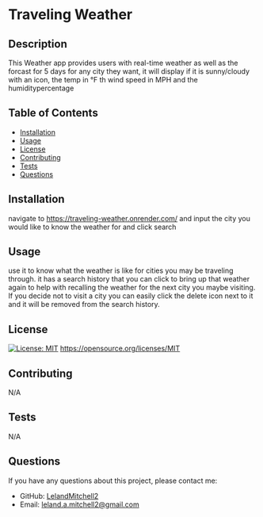 # Traveling Weather

  ## Description
  This Weather app provides users with real-time weather as well as the forcast for 5 days for any city they want, it will display if it is sunny/cloudy with an icon, the temp in °F th wind speed in MPH and the humiditypercentage

  ## Table of Contents
  * [Installation](#installation)
  * [Usage](#usage)
  * [License](#license)
  * [Contributing](#contributing)
  * [Tests](#tests)
  * [Questions](#questions)

  ## Installation
  navigate to https://traveling-weather.onrender.com/ and input the city you  would like to know the weather for and click search

  ## Usage
  use it to know what the weather is like for cities you may be traveling through. it has a search history that you can click to bring up that weather again to help with recalling the weather for the next city you maybe visiting. If you decide not to visit a city you can easily click the delete icon next to it and it will be removed from the search history.

  ## License
  [![License: MIT](https://img.shields.io/badge/License-MIT-yellow.svg)](https://opensource.org/licenses/MIT)
  https://opensource.org/licenses/MIT

  ## Contributing
  N/A

  ## Tests
  N/A

  ## Questions
  If you have any questions about this project, please contact me:
  
  * GitHub: [LelandMitchell2](https://github.com/LelandMitchell2)
  * Email: leland.a.mitchell2@gmail.com

